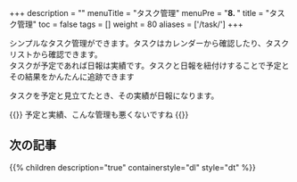 +++
description = ""
menuTitle = "タスク管理"
menuPre = "<b>8. </b>"
title = "タスク管理"
toc = false
tags = []
weight = 80
aliases = ['/task/']
+++


シンプルなタスク管理ができます。タスクはカレンダーから確認したり、タスクリストから確認できます。  
タスクが予定であれば日報は実績です。タスクと日報を紐付けすることで予定とその結果をかんたんに追跡できます

タスクを予定と見立てたとき、その実績が日報になります。

{{<alice pos="right" icon="ok">}}
予定と実績、こんな管理も悪くないですね
{{</alice>}}

## 次の記事

{{% children description="true" containerstyle="dl" style="dt" %}}
